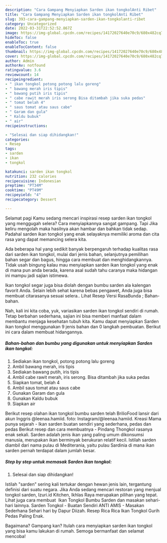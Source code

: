 ```yaml
---
description: "Cara Gampang Menyiapkan Sarden ikan tongkolAnti Ribet"
title: "Cara Gampang Menyiapkan Sarden ikan tongkolAnti Ribet"
slug: 393-cara-gampang-menyiapkan-sarden-ikan-tongkolanti-ribet
category: Uncategorized
date: 2022-03-31T22:52:52.867Z
image: https://img-global.cpcdn.com/recipes/14172027640e70c9/680x482cq70/sarden-ikan-tongkol-foto-resep-utama.jpg
hideToc: false
enableToc: true
enableTocContent: false
thumbnail: https://img-global.cpcdn.com/recipes/14172027640e70c9/680x482cq70/sarden-ikan-tongkol-foto-resep-utama.jpg
cover: https://img-global.cpcdn.com/recipes/14172027640e70c9/680x482cq70/sarden-ikan-tongkol-foto-resep-utama.jpg
author: Admin
authorAv: notfound
ratingvalue: 3.6
reviewcount: 14
recipeingredient:
- " ikan tongkol potong potong lalu goreng"
- " bawang merah iris tipis"
- " bawang putih iris tipis"
- " cabe rawit merah iris serong Bisa ditambah jika suka pedas"
- " tomat belah 4"
- " saus tomat atau saus cabe"
- " Garam dan gula"
- " Kaldu bubuk"
- " air"
recipeinstructions:

- "Selesai dan siap dihidangkan!"
categories:
- Resep
tags:
- sarden
- ikan
- tongkol

katakunci: sarden ikan tongkol 
nutrition: 232 calories
recipecuisine: Indonesian
preptime: "PT34M"
cooktime: "PT49M"
recipeyield: "4"
recipecategory: Dessert

---
```



Selamat pagi Kamu sedang mencari inspirasi resep sarden ikan tongkol yang menggugah selera? Cara menyiapkannya sangat gampang. Tapi Jika keliru mengolah maka hasilnya akan hambar dan bahkan tidak sedap. Padahal sarden ikan tongkol yang enak selayaknya memiliki aroma dan cita rasa yang dapat memancing selera kita.


Ada beberapa hal yang sedikit banyak berpengaruh terhadap kualitas rasa dari sarden ikan tongkol, mulai dari jenis bahan, selanjutnya pemilihan bahan segar dan bagus, hingga cara membuat dan menghidangkannya. Tidak usah bingung kalau mau menyiapkan sarden ikan tongkol yang enak di mana pun anda berada, karena asal sudah tahu caranya maka hidangan ini mampu jadi sajian istimewa.

Ikan tongkol segar juga bisa diolah dengan bumbu sarden ala kalengan favorit Anda. Selain lebih sehat karena bebas pengawet, Anda juga bisa membuat citarasanya sesuai selera.. Lihat Resep Versi RasaBunda ; Bahan-bahan.


Nah, kali ini kita coba, yuk, variasikan sarden ikan tongkol sendiri di rumah. Tetap berbahan sederhana, sajian ini bisa memberi manfaat dalam membantu menjaga kesehatan tubuh kita. Kamu dapat menyiapkan Sarden ikan tongkol menggunakan 9 jenis bahan dan 0 langkah pembuatan. Berikut ini cara dalam membuat hidangannya.

<!--inarticleads1-->

##### Bahan-bahan dan bumbu yang digunakan untuk menyiapkan Sarden ikan tongkol:

1. Sediakan  ikan tongkol, potong potong lalu goreng
1. Ambil  bawang merah, iris tipis
1. Sediakan  bawang putih, iris tipis
1. Ambil  cabe rawit merah, iris serong. Bisa ditambah jika suka pedas
1. Siapkan  tomat, belah 4
1. Ambil  saus tomat atau saus cabe
1. Gunakan  Garam dan gula
1. Gunakan  Kaldu bubuk
1. Siapkan  air


Berikut resep olahan ikan tongkol bumbu sarden telah BrilioFood lansir dari akun Inggris @leenaa.hamiid. foto: Instagram/@leenaa.hamiid. Kreasi Mama punya sejarah - Ikan sarden buatan sendiri yang sederhana, pedas dan pedas Berikut resep dan cara membuatnya - Pindang Thongkol rasanya enak sekali. Sarden adalah jenis ikan yang paling umum dikonsumsi manusia, merupakan ikan berminyak berukuran relatif kecil. Istilah sarden diambil dari nama pulau di Mediterania, yaitu pulau Sardinia di mana ikan sarden pernah terdapat dalam jumlah besar. 

<!--inarticleads2-->

##### Step by step untuk memasak Sarden ikan tongkol:


1. Selesai dan siap dihidangkan!

Istilah &#34;sarden&#34; sering kali tertukar dengan hewan jenis lain, tergantung definisi dari suatu negara. Jika Anda sedang mencari restoran yang menjual tongkol sarden, Izuri.id Kitchen, Ikhlas Raya merupakan pilihan yang tepat. Lihat juga cara membuat ️ Ikan Tongkol Bumbu Sarden dan masakan sehari-hari lainnya. Sarden Tongkol - Buatan Sendiri ANTI AMIS - Masakan Sederhana Sehari hari by Dapur Diizah. Resep Rica Rica Ikan Tongkol Gurih Pedas Paling Enak. 

Bagaimana? Gampang kan? Itulah cara menyiapkan sarden ikan tongkol yang bisa kamu lakukan di rumah. Semoga bermanfaat dan selamat mencoba!
